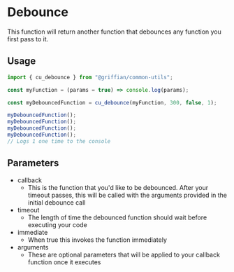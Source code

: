 # Debounce

This function will return another function that debounces any function you first pass to it.

## Usage

```js
import { cu_debounce } from "@griffian/common-utils";

const myFunction = (params = true) => console.log(params);

const myDebouncedFunction = cu_debounce(myFunction, 300, false, 1);

myDebouncedFunction();
myDebouncedFunction();
myDebouncedFunction();
myDebouncedFunction();
// Logs 1 one time to the console
```

## Parameters

- callback
  - This is the function that you'd like to be debounced. After your timeout passes, this will be called with the arguments provided in the initial debounce call
- timeout
  - The length of time the debounced function should wait before executing your code
- immediate
  - When true this invokes the function immediately
- arguments
  - These are optional parameters that will be applied to your callback function once it executes

